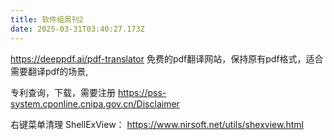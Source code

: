 ```yaml
---
title: 软件组周刊2
date: 2025-03-31T03:40:27.173Z
---
```


https://deeppdf.ai/pdf-translator
免费的pdf翻译网站，保持原有pdf格式，适合需要翻译pdf的场景,

专利查询，下载，需要注册
https://pss-system.cponline.cnipa.gov.cn/Disclaimer

右键菜单清理
ShellExView： https://www.nirsoft.net/utils/shexview.html